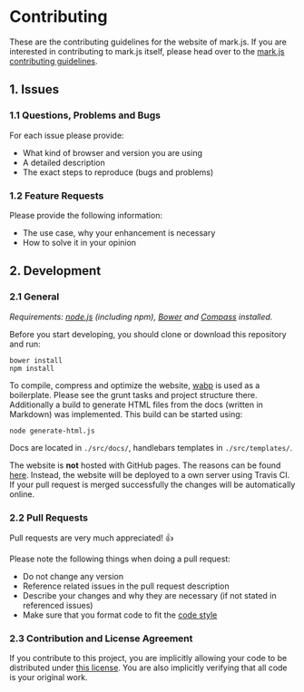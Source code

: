# Contributing

These are the contributing guidelines for the website of mark.js. If you are
interested in contributing to mark.js itself, please head over to the
[mark.js contributing guidelines][markjs-contributing].

## 1. Issues

### 1.1 Questions, Problems and Bugs

For each issue please provide:

- What kind of browser and version you are using
- A detailed description
- The exact steps to reproduce (bugs and problems)

### 1.2 Feature Requests

Please provide the following information:

- The use case, why your enhancement is necessary
- How to solve it in your opinion

## 2. Development

### 2.1 General

_Requirements: [node.js][node-js] (including npm), [Bower][bower] and
[Compass][compass] installed._

Before you start developing, you should clone or download this repository and
run:

```
bower install
npm install
```

To compile, compress and optimize the website, [wabp][wabp] is used as a
boilerplate. Please see the grunt tasks and project structure there.  
Additionally a build to generate HTML files from the docs (written in Markdown)
was implemented. This build can be started using:

```
node generate-html.js
```

Docs are located in `./src/docs/`, handlebars templates in `./src/templates/`.

The website is __not__ hosted with GitHub pages. The reasons can be found
[here][why-to-avoid-gh-pages]. Instead, the website will be deployed to a own
server using Travis CI. If your pull request is merged successfully the changes
will be automatically online.

### 2.2 Pull Requests

Pull requests are very much appreciated!  :thumbsup:

Please note the following things when doing a pull request:

- Do not change any version
- Reference related issues in the pull request description
- Describe your changes and why they are necessary (if not stated in referenced
  issues)
- Make sure that you format code to fit the [code style][code-style]

### 2.3 Contribution and License Agreement

If you contribute to this project, you are implicitly allowing your code to be
distributed under [this license][license]. You are also implicitly verifying
that all code is your original work.

[markjs-contributing]: https://github.com/julmot/mark.js/blob/master/CONTRIBUTING.md
[node-js]: https://nodejs.org/en/
[bower]: http://bower.io/
[compass]: http://compass-style.org/install/
[wabp]: https://github.com/julmot/wabp/
[code-style]: https://github.com/julmot/mark.js/blob/website/.jsbeautifyrc
[why-to-avoid-gh-pages]: https://gist.github.com/julmot/7150101962e2645731b54547ffa00268
[license]: https://github.com/julmot/mark.js/blob/website/LICENSE

